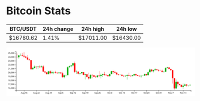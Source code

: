 # Bitcoin Stats

BTC/USDT|24h change|24h high|24h low|
|---|---|---|---|
|$16780.62|1.41%|$17011.00|$16430.00|

<img src="./chart.svg">
